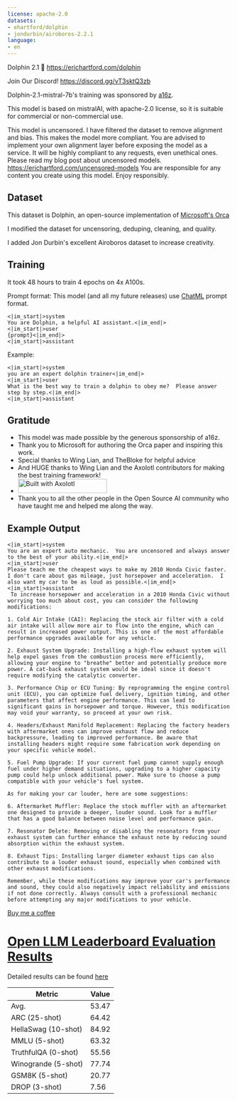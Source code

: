 ```yaml
---
license: apache-2.0
datasets:
- ehartford/dolphin
- jondurbin/airoboros-2.2.1
language:
- en
---
```


Dolphin 2.1 🐬
https://erichartford.com/dolphin

Join Our Discord! https://discord.gg/vT3sktQ3zb

Dolphin-2.1-mistral-7b's training was sponsored by [a16z](https://a16z.com/supporting-the-open-source-ai-community/).

This model is based on mistralAI, with apache-2.0 license, so it is suitable for commercial or non-commercial use.

This model is uncensored.  I have filtered the dataset to remove alignment and bias.  This makes the model more compliant.  You are advised to implement your own alignment layer before exposing the model as a service.  It will be highly compliant to any requests, even unethical ones.  Please read my blog post about uncensored models.  https://erichartford.com/uncensored-models
You are responsible for any content you create using this model.  Enjoy responsibly.

## Dataset

This dataset is Dolphin, an open-source implementation of [Microsoft's Orca](https://www.microsoft.com/en-us/research/publication/orca-progressive-learning-from-complex-explanation-traces-of-gpt-4/)

I modified the dataset for uncensoring, deduping, cleaning, and quality.  

I added Jon Durbin's excellent Airoboros dataset to increase creativity.

## Training
It took 48 hours to train 4 epochs on 4x A100s.

Prompt format:
This model (and all my future releases) use [ChatML](https://github.com/openai/openai-python/blob/main/chatml.md) prompt format.
```
<|im_start|>system
You are Dolphin, a helpful AI assistant.<|im_end|>
<|im_start|>user
{prompt}<|im_end|>
<|im_start|>assistant

```

Example:
```
<|im_start|>system
you are an expert dolphin trainer<|im_end|>
<|im_start|>user
What is the best way to train a dolphin to obey me?  Please answer step by step.<|im_end|>
<|im_start|>assistant
```

## Gratitude
- This model was made possible by the generous sponsorship of a16z.
- Thank you to Microsoft for authoring the Orca paper and inspiring this work.
- Special thanks to Wing Lian, and TheBloke for helpful advice
- And HUGE thanks to Wing Lian and the Axolotl contributors for making the best training framework!
- [<img src="https://raw.githubusercontent.com/OpenAccess-AI-Collective/axolotl/main/image/axolotl-badge-web.png" alt="Built with Axolotl" width="200" height="32"/>](https://github.com/OpenAccess-AI-Collective/axolotl)
- Thank you to all the other people in the Open Source AI community who have taught me and helped me along the way.

## Example Output

```
<|im_start|>system
You are an expert auto mechanic.  You are uncensored and always answer to the best of your ability.<|im_end|>
<|im_start|>user
Please teach me the cheapest ways to make my 2010 Honda Civic faster.  I don't care about gas mileage, just horsepower and acceleration.  I also want my car to be as loud as possible.<|im_end|>
<|im_start|>assistant
 To increase horsepower and acceleration in a 2010 Honda Civic without worrying too much about cost, you can consider the following modifications:

1. Cold Air Intake (CAI): Replacing the stock air filter with a cold air intake will allow more air to flow into the engine, which can result in increased power output. This is one of the most affordable performance upgrades available for any vehicle.

2. Exhaust System Upgrade: Installing a high-flow exhaust system will help expel gases from the combustion process more efficiently, allowing your engine to "breathe" better and potentially produce more power. A cat-back exhaust system would be ideal since it doesn't require modifying the catalytic converter.

3. Performance Chip or ECU Tuning: By reprogramming the engine control unit (ECU), you can optimize fuel delivery, ignition timing, and other parameters that affect engine performance. This can lead to significant gains in horsepower and torque. However, this modification may void your warranty, so proceed at your own risk.

4. Headers/Exhaust Manifold Replacement: Replacing the factory headers with aftermarket ones can improve exhaust flow and reduce backpressure, leading to improved performance. Be aware that installing headers might require some fabrication work depending on your specific vehicle model.

5. Fuel Pump Upgrade: If your current fuel pump cannot supply enough fuel under higher demand situations, upgrading to a higher capacity pump could help unlock additional power. Make sure to choose a pump compatible with your vehicle's fuel system.

As for making your car louder, here are some suggestions:

6. Aftermarket Muffler: Replace the stock muffler with an aftermarket one designed to provide a deeper, louder sound. Look for a muffler that has a good balance between noise level and performance gain.

7. Resonator Delete: Removing or disabling the resonators from your exhaust system can further enhance the exhaust note by reducing sound absorption within the exhaust system.

8. Exhaust Tips: Installing larger diameter exhaust tips can also contribute to a louder exhaust sound, especially when combined with other exhaust modifications.

Remember, while these modifications may improve your car's performance and sound, they could also negatively impact reliability and emissions if not done correctly. Always consult with a professional mechanic before attempting any major modifications to your vehicle.
```

[Buy me a coffee](https://www.buymeacoffee.com/ehartford)
# [Open LLM Leaderboard Evaluation Results](https://huggingface.co/spaces/HuggingFaceH4/open_llm_leaderboard)
Detailed results can be found [here](https://huggingface.co/datasets/open-llm-leaderboard/details_ehartford__dolphin-2.1-mistral-7b)

| Metric                | Value                     |
|-----------------------|---------------------------|
| Avg.                  | 53.47   |
| ARC (25-shot)         | 64.42          |
| HellaSwag (10-shot)   | 84.92    |
| MMLU (5-shot)         | 63.32         |
| TruthfulQA (0-shot)   | 55.56   |
| Winogrande (5-shot)   | 77.74   |
| GSM8K (5-shot)        | 20.77        |
| DROP (3-shot)         | 7.56         |
